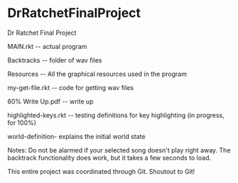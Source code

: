 # DrRatchetFinalProject
Dr Ratchet Final Project

MAIN.rkt -- actual program

Backtracks -- folder of wav files

Resources -- All the graphical resources used in the program

my-get-file.rkt -- code for getting wav files

60% Write Up.pdf -- write up

highlighted-keys.rkt -- testing definitions for key highlighting (in progress, for 100%)

world-definition- explains the initial world state 

Notes:
Do not be alarmed if your selected song doesn't play right away.
The backtrack functionality does work, but it takes a few seconds to load.

This entire project was coordinated through Git. Shoutout to Git!
